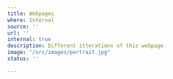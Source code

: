 ```yaml
---
title: Webpages
where: Internal
source: ''
url: ''
internal: true
description: Different itterations of this webpage.
image: "/src/images/portrait.jpg"
status: ''

---
```

